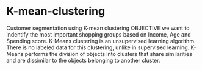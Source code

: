 # K-mean-clustering
Customer segmentation using K-mean clustering
OBJECTIVE we want to indentify the most important shopping groups based on Income, Age and Spending score.
K-Means clustering is an unsupervised learning algorithm. There is no labeled data for this clustering, unlike in supervised learning.
K-Means performs the division of objects into clusters that share similarities and are dissimilar to the objects belonging to another cluster.
